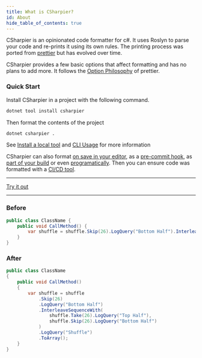 ```yaml
---
title: What is CSharpier?
id: About
hide_table_of_contents: true
---
```


CSharpier is an opinionated code formatter for c#. It uses Roslyn to parse your code and re-prints it using its own rules.
The printing process was ported from [prettier](https://github.com/prettier/prettier) but has evolved over time.  

CSharpier provides a few basic options that affect formatting and has no plans to add more. It follows the [Option Philosophy](https://prettier.io/docs/en/option-philosophy.html) of prettier.

### Quick Start

Install CSharpier in a project with the following command.

```bash
dotnet tool install csharpier
```

Then format the contents of the project

```bash
dotnet csharpier .
```

See [Install a local tool](https://learn.microsoft.com/en-us/dotnet/core/tools/global-tools#install-a-local-tool) and [CLI Usage](https://csharpier.com/docs/CLI) for more information

CSharpier can also format [on save in your editor](https://csharpier.com/docs/Editors), as a [pre-commit hook](https://csharpier.com/docs/Pre-commit), as [part of your build](https://csharpier.com/docs/MSBuild) or even [programatically](https://csharpier.com/docs/API). Then you can ensure code was formatted with a [CI/CD tool](https://csharpier.com/docs/ContinuousIntegration).

---

[Try it out](https://playground.csharpier.com)

---

### Before

```csharp
public class ClassName {
    public void CallMethod() { 
        var shuffle = shuffle.Skip(26).LogQuery("Bottom Half").InterleaveSequenceWith(shuffle.Take(26).LogQuery("Top Half"), shuffle.Skip(26).LogQuery("Bottom Half")).LogQuery("Shuffle").ToArray();
    }
}
```

### After

```csharp
public class ClassName
{
    public void CallMethod()
    {
        var shuffle = shuffle
            .Skip(26)
            .LogQuery("Bottom Half")
            .InterleaveSequenceWith(
                shuffle.Take(26).LogQuery("Top Half"),
                shuffle.Skip(26).LogQuery("Bottom Half")
            )
            .LogQuery("Shuffle")
            .ToArray();
    }
}
```
